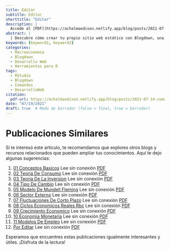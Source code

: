 ```yaml
---
title: Editar
subtitle: Editar
shorttitle: "Editar"
description: |
  Accede al [PDF](https://achalmaedison.netlify.app/blog/posts/2021-07-14-comandos-blogdown/index.pdf) completo aquí.
abstract: |
  | Descubre cómo crear tu propio sitio web estático con Blogdown, una herramienta poderosa que combina R Markdown y Hugo. Aprende a usar comandos sencillos para personalizar, construir y alojar tu sitio web de manera fácil y rápida. ¡Comienza tu proyecto web hoy mismo!
keywords: [keyword1, keyword2]
categories:
  - Macroeconomia
  - Blogdown
  - Desarrollo Web
  - Herramientas para R
tags:
  - RStudio
  - Blogdown
  - Comandos
  - DesarrolloWeb
citation:
  pdf-url: https://achalmaedison.netlify.app/blog/posts/2021-07-14-comandos-blogdown/index.pdf
date: "07/19/2021"
draft: true  # Modo de borrador (false = final, true = borrador)
---
```







# Publicaciones Similares

Si te interesó este artículo, te recomendamos que explores otros blogs y recursos relacionados que pueden ampliar tus conocimientos. Aquí te dejo algunas sugerencias:


1. [01 Conceptos Basicos](https://achalmaedison.netlify.app/macroeconomia/macroeconomia/2021-07-19-01-conceptos-basicos) Lee sin conexión [PDF](https://achalmaedison.netlify.app/macroeconomia/macroeconomia/2021-07-19-01-conceptos-basicos/index.pdf)
2. [02 Teoria De Consumo](https://achalmaedison.netlify.app/macroeconomia/macroeconomia/2021-07-26-02-teoria-de-consumo) Lee sin conexión [PDF](https://achalmaedison.netlify.app/macroeconomia/macroeconomia/2021-07-26-02-teoria-de-consumo/index.pdf)
3. [03 Teoria De La Inversion](https://achalmaedison.netlify.app/macroeconomia/macroeconomia/2021-08-02-03-teoria-de-la-inversion) Lee sin conexión [PDF](https://achalmaedison.netlify.app/macroeconomia/macroeconomia/2021-08-02-03-teoria-de-la-inversion/index.pdf)
4. [04 Tipo De Cambio](https://achalmaedison.netlify.app/macroeconomia/macroeconomia/2021-08-09-04-tipo-de-cambio) Lee sin conexión [PDF](https://achalmaedison.netlify.app/macroeconomia/macroeconomia/2021-08-09-04-tipo-de-cambio/index.pdf)
5. [05 Modelo De Mundell Fleming](https://achalmaedison.netlify.app/macroeconomia/macroeconomia/2021-12-20-05-modelo-de-mundell-fleming) Lee sin conexión [PDF](https://achalmaedison.netlify.app/macroeconomia/macroeconomia/2021-12-20-05-modelo-de-mundell-fleming/index.pdf)
6. [06 Sector Externo](https://achalmaedison.netlify.app/macroeconomia/macroeconomia/2021-12-27-06-sector-externo) Lee sin conexión [PDF](https://achalmaedison.netlify.app/macroeconomia/macroeconomia/2021-12-27-06-sector-externo/index.pdf)
7. [07 Fluctuaciones De Corto Plazo](https://achalmaedison.netlify.app/macroeconomia/macroeconomia/2022-01-03-07-fluctuaciones-de-corto-plazo) Lee sin conexión [PDF](https://achalmaedison.netlify.app/macroeconomia/macroeconomia/2022-01-03-07-fluctuaciones-de-corto-plazo/index.pdf)
8. [08 Ciclos Economicos Reales Rbc](https://achalmaedison.netlify.app/macroeconomia/macroeconomia/2022-01-10-08-ciclos-economicos-reales-rbc) Lee sin conexión [PDF](https://achalmaedison.netlify.app/macroeconomia/macroeconomia/2022-01-10-08-ciclos-economicos-reales-rbc/index.pdf)
9. [09 Crecimiento Economico](https://achalmaedison.netlify.app/macroeconomia/macroeconomia/2022-01-17-09-crecimiento-economico) Lee sin conexión [PDF](https://achalmaedison.netlify.app/macroeconomia/macroeconomia/2022-01-17-09-crecimiento-economico/index.pdf)
10. [10 Economia Monetaria](https://achalmaedison.netlify.app/macroeconomia/macroeconomia/2022-01-24-10-economia-monetaria) Lee sin conexión [PDF](https://achalmaedison.netlify.app/macroeconomia/macroeconomia/2022-01-24-10-economia-monetaria/index.pdf)
11. [11 Modelos De Empleo](https://achalmaedison.netlify.app/macroeconomia/macroeconomia/2022-01-31-11-modelos-de-empleo) Lee sin conexión [PDF](https://achalmaedison.netlify.app/macroeconomia/macroeconomia/2022-01-31-11-modelos-de-empleo/index.pdf)
12. [Por Editar](https://achalmaedison.netlify.app/macroeconomia/macroeconomia/2024-03-31-por-editar) Lee sin conexión [PDF](https://achalmaedison.netlify.app/macroeconomia/macroeconomia/2024-03-31-por-editar/index.pdf)


Esperamos que encuentres estas publicaciones igualmente interesantes y útiles. ¡Disfruta de la lectura!

